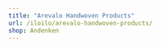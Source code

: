 ```yaml
---
title: "Arevalo Handwoven Products"
url: /iloilo/arevalo-handwoven-products/
shop: Andenken
---
```

